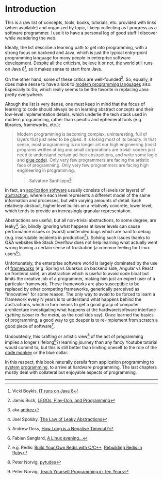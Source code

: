 # Introduction

This is a raw list of concepts, tools, books, tutorials, etc. provided with links (when available) and organized by topic, I keep collecting as I progress as a software programmer. I use it to have a personal log of good stuff I discover while wandering the web.

Ideally, the list describe a learning path to get into programming, with a strong focus on backend and Java, which is just the typical entry-point programming language for many people in enterprise software development. Despite all the criticism, believe it or not, the world still runs on Java 8[^1], so it makes sense to start from Java. 

On the other hand, some of these critics are well-founded[^2]. So, equally, it does make sense to have a look to [modern programming languages](./prog-languages.md) also. Especially to Go, which really seems to be the favorite in replacing Java pretty everywhere.

Altough the list is very dense, one must keep in mind that the focus of learning to code should always be on learning abstract concepts and their low-level implementation details, which underlie the tech stack used in modern programming, rather than specific and ephemeral tools (e.g. libraries, frameworks, etc.):

> Modern programming is becoming complex, uninteresting, full of layers that just need to be glued. It is losing most of its beauty. In that sense, most programming is no longer art nor high engineering (most programs written at big and small corporations are trivial: coders just need to understand certain ad-hoc abstractions, and write some logic and [glue code](https://en.m.wikipedia.org/wiki/Glue_code)). Only very few programmers are facing the artistic face of programming. Only very few programmers are facing high engineering in programming. 
>> Salvatore Sanfilippo[^3]

In fact, an [application software](https://en.wikipedia.org/wiki/Application_software) usually consists of levels (or layers) of [abstraction](https://en.wikipedia.org/wiki/Abstraction_(computer_science)#Levels_of_abstraction), wherein each level represents a different model of the same information and processes, but with varying amounts of detail. Each relatively abstract, higher level builds on a relatively concrete, lower level, which tends to provide an increasingly granular representation.

Abstractions are useful, but all non-trivial abstractions, to some degree, are leaky[^4]. So, blindly ignoring what happens at lower levels can cause performance issues or (worst) unintended bugs which are hard to debug (e.g. inscrutable incidents in production[^5]). Solving such issues thanks to Q&A websites like Stack Overflow does not help learning what actually went wrong leaving a certain sense of frustration (a common feeling for Linux users[^6]).

Unfortunately, the enterprise software world is largely dominated by the use of [frameworks](https://en.wikipedia.org/wiki/Software_framework) (e.g. Spring vs Quarkus on backend side, Angular vs React on frontend side), an abstraction which is useful to avoid code bloat but limits the creative job of a programmer, making him just an expert user of a particular framework. These frameworks are also susceptible to be replaced by other competing frameworks, generically perceived as "innovative" for some reason. The only way to avoid to be forced to learn a framework every N years is to understand what happens behind the abstractions, which in turn means to get a good grasp of computer architecture investigating what happens at the hardware/software interface (*getting closer to the metal*, as the cool kids say). Once learned the basics of programming, a good way to go deeper is to re-implement from scratch a good piece of software[^7].

Undoubtedly, this crafting or artistic view[^8] of the act of programming implies a longer (lifelong[^9]?) learning journey than any fancy Youtube tutorial would commit to, but this is still better than limiting oneself to the role of the [code monkey](https://en.wikipedia.org/wiki/Code_monkey) or the blue collar. 

In this respect, this book naturally derails from application programming to [system programming](https://en.wikipedia.org/wiki/Systems_programming), to arrive at hardware programming. The last chapters mostly deal with collateral but enjoyable aspects of programming.

---

[^1]: Vicki Boykis, [IT runs on Java 8](https://vickiboykis.com/2019/05/10/it-runs-on-java-8/)

[^2]: Jamis Buck, [LEGOs, Play-Doh, and Programming](https://weblog.jamisbuck.org/2008/11/9/legos-play-doh-and-programming)

[^3]: aka [antirez](http://invece.org/)

[^4]: Joel Spolsky, [The Law of Leaky Abstractions](https://www.joelonsoftware.com/2002/11/11/the-law-of-leaky-abstractions/)

[^5]: Andrew Doss, [How Long is a Negative Timeout?](https://www.andrewdoss.dev/writing/timeouts/)

[^6]: Fabien Sanglard, [A Linux evening...](https://fabiensanglard.net/a_linux_evening/index.html)

[^7]: e.g. Redis: [Build Your Own Redis with C/C++](https://build-your-own.org/redis/), [Rebuilding Redis in Ruby](https://redis.pjam.me/)

[^8]: Peter Norvig, [pytudes](https://github.com/giulianopz/pytudes)

[^9]: Peter Norvig, [Teach Yourself Programming in Ten Years](https://norvig.com/21-days.html)
